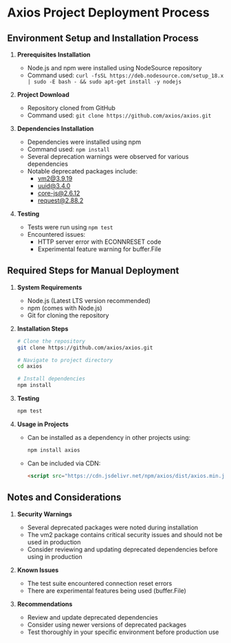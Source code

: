 # Axios Project Deployment Process

## Environment Setup and Installation Process

1. **Prerequisites Installation**
   - Node.js and npm were installed using NodeSource repository
   - Command used: `curl -fsSL https://deb.nodesource.com/setup_18.x | sudo -E bash - && sudo apt-get install -y nodejs`

2. **Project Download**
   - Repository cloned from GitHub
   - Command used: `git clone https://github.com/axios/axios.git`

3. **Dependencies Installation**
   - Dependencies were installed using npm
   - Command used: `npm install`
   - Several deprecation warnings were observed for various dependencies
   - Notable deprecated packages include:
     - vm2@3.9.19
     - uuid@3.4.0
     - core-js@2.6.12
     - request@2.88.2

4. **Testing**
   - Tests were run using `npm test`
   - Encountered issues:
     - HTTP server error with ECONNRESET code
     - Experimental feature warning for buffer.File

## Required Steps for Manual Deployment

1. **System Requirements**
   - Node.js (Latest LTS version recommended)
   - npm (comes with Node.js)
   - Git for cloning the repository

2. **Installation Steps**
   ```bash
   # Clone the repository
   git clone https://github.com/axios/axios.git
   
   # Navigate to project directory
   cd axios
   
   # Install dependencies
   npm install
   ```

3. **Testing**
   ```bash
   npm test
   ```

4. **Usage in Projects**
   - Can be installed as a dependency in other projects using:
     ```bash
     npm install axios
     ```
   - Can be included via CDN:
     ```html
     <script src="https://cdn.jsdelivr.net/npm/axios/dist/axios.min.js"></script>
     ```

## Notes and Considerations

1. **Security Warnings**
   - Several deprecated packages were noted during installation
   - The vm2 package contains critical security issues and should not be used in production
   - Consider reviewing and updating deprecated dependencies before using in production

2. **Known Issues**
   - The test suite encountered connection reset errors
   - There are experimental features being used (buffer.File)

3. **Recommendations**
   - Review and update deprecated dependencies
   - Consider using newer versions of deprecated packages
   - Test thoroughly in your specific environment before production use

